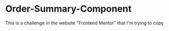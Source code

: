 # Order-Summary-Component
This is a challenge in the website "Frontend Mentor" that I'm trying to copy
